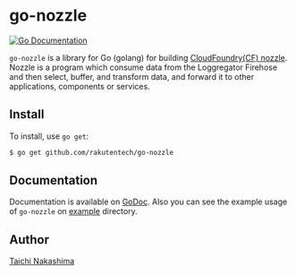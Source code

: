 go-nozzle
====

[![Go Documentation](http://img.shields.io/badge/go-documentation-blue.svg?style=flat-square)](http://godoc.org/github.com/rakutentech/go-nozzle)

`go-nozzle` is a library for Go (golang) for building [CloudFoundry(CF) nozzle](https://docs.cloudfoundry.org/loggregator/architecture.html#nozzles). Nozzle is a program which consume data from the Loggregator Firehose and then select, buffer, and transform data, and forward it to other applications, components or services. 

## Install

To install, use `go get`:

```bash
$ go get github.com/rakutentech/go-nozzle
```

## Documentation

Documentation is available on [GoDoc](http://godoc.org/github.com/rakutentech/go-nozzle). Also you can see the example usage of `go-nozzle` on [example](/example) directory. 

## Author

[Taichi Nakashima](https://github.com/tcnksm)

